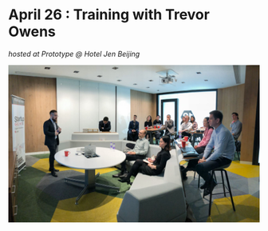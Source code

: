 # April 26 : Training with Trevor Owens
_hosted at Prototype @ Hotel Jen Beijing_

![Image](./images/2018-04-26.jpg)
